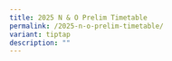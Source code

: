 ```yaml
---
title: 2025 N & O Prelim Timetable
permalink: /2025-n-o-prelim-timetable/
variant: tiptap
description: ""
---
```

